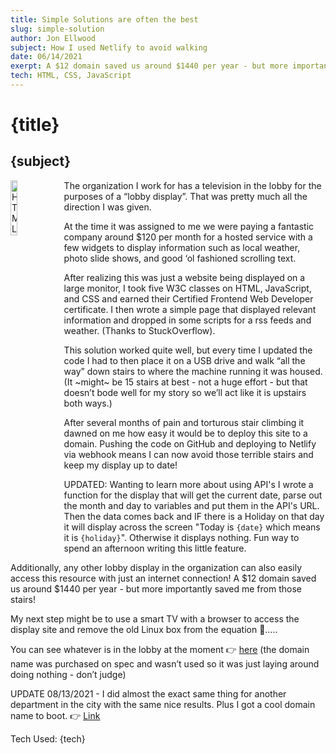 ```yaml
---
title: Simple Solutions are often the best
slug: simple-solution
author: Jon Ellwood
subject: How I used Netlify to avoid walking
date: 06/14/2021
exerpt: A $12 domain saved us around $1440 per year - but more importantly saved me from using stairs!
tech: HTML, CSS, JavaScript
---
```


# {title}

## {subject}

<img src="https://res.cloudinary.com/drwfft7zs/image/upload/v1628773478/jonellwood%20dot%20dev/FEWD_yzodhk.png" alt="HTML Logo" width="15%" style="float: left; margin-right: 10px;">

The organization I work for has a television in the lobby for the purposes of a “lobby display”. That was pretty much all the direction I was given.

At the time it was assigned to me we were paying a fantastic company around $120 per month for a hosted service with a few widgets to display information such as local weather, photo slide shows, and good ‘ol fashioned scrolling text.

After realizing this was just a website being displayed on a large monitor, I took five W3C classes on HTML, JavaScript, and CSS and earned their Certified Frontend Web Developer certificate. I then wrote a simple page that displayed relevant information and dropped in some scripts for a rss feeds and weather. (Thanks to StuckOverflow).

This solution worked quite well, but every time I updated the code I had to then place it on a USB drive and walk “all the way” down stairs to where the machine running it was housed. (It ~might~ be 15 stairs at best - not a huge effort - but that doesn’t bode well for my story so we’ll act like it is upstairs both ways.)

After several months of pain and torturous stair climbing it dawned on me how easy it would be to deploy this site to a domain. Pushing the code on GitHub and deploying to Netlify via webhook means I can now avoid those terrible stairs and keep my display up to date!

UPDATED: Wanting to learn more about using API's I wrote a function for the display that will get the current date, parse out the month and day to variables and put them in the API's URL. Then the data comes back and IF there is a Holiday on that day it will display across the screen "Today is `{date}` which means it is `{holiday}`". Otherwise it displays nothing. Fun way to spend an afternoon writing this little feature.

Additionally, any other lobby display in the organization can also easily access this resource with just an internet connection! A $12 domain saved us around $1440 per year - but more importantly saved me from those stairs!

My next step might be to use a smart TV with a browser to access the display site and remove the old Linux box from the equation 🤔…..

You can see whatever is in the lobby at the moment 👉 <a href="https://altardsugarskull.com">here</a> (the domain name was purchased on spec and wasn’t used so it was just laying around doing nothing - don’t judge)

UPDATE 08/13/2021 - I did almost the exact same thing for another department in the city with the same nice results. Plus I got a cool domain name to boot. 👉 <a href="https://hanahan.codes">Link</a>

Tech Used: {tech}
